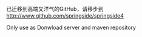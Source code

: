 已迁移到高端又洋气的GitHub，请移步到 http://www.github.com/springside/springside4

Only use as Donwload server and maven repository